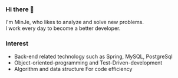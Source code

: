 ### Hi there 👋
I'm MinJe, who likes to analyze and solve new problems.    
I work every day to become a better developer.

### Interest
- Back-end related technology such as Spring, MySQL, PostgreSql
- Object-oriented-programming and Test-Driven-development
- Algorithm and data structure For code efficiency
